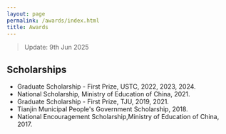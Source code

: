 ```yaml
---
layout: page
permalink: /awards/index.html
title: Awards
---
```


> Update: 9th Jun 2025

## Scholarships

- Graduate Scholarship - First Prize, USTC, 2022, 2023, 2024.
- National Scholarship, Ministry of Education of China, 2021.
- Graduate Scholarship - First Prize, TJU, 2019, 2021.
- Tianjin Municipal People's Government Scholarship, 2018. 
- National Encouragement Scholarship,Ministry of Education of China, 2017.

<br>
